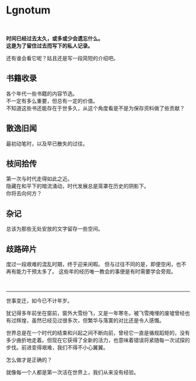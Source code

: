 # Lgnotum
<br>

**时间已经过去太久，或多或少会遗忘什么。**   
**这是为了留住过去而写下的私人记录。**   

还有谁会看它呢？姑且还是写一段简短的介绍吧。

## 书籍收录
各个年代一些书籍的内容节选。   
不一定有多么重要，但总有一定的价值。   
不知道这些书还能存在于世多久，从这个角度看是不是为保存资料做了些贡献？

## 散逸旧闻
最初动笔时，以及早已散失的过往。

## 枝间拾传
第一次与时代走得如此之近。   
隐藏在和平下的暗流涌动，时代发展总是笼罩在历史的阴影下。   
你将去向何方？

## 杂记
总该为那些无处安放的文字留存一些空间。

## 歧路碎片
度过一段艰难的混乱时期，终于迎来闲暇。
但与过往不同的是，即便空闲，也不再有能力干预太多了。
这些年的经历唯一教会的事便是有时需要学会旁观。

<br>

---
世事变迁，如今已不计年岁。

犹记得多年前坐在窗前，窗外大雪纷飞，又是一年寒冬。被飞雪掩埋的废墟曾经也有过辉煌，虽然已经见过很多次，但繁华与落寞的对比还是令人感慨。   

世界总是在一个时代的结束和兴起之间不断向前，曾经它一直是循规蹈矩的，没有多少曲折地走着。但现在它获得了全新的活力，也意味着错误将紧随每一次试探的步伐。前进变得艰难，我们不得不小心翼翼。

怎么做才是正确的？

就像每一个人都是第一次活在世界上，我们从来没有经验。
